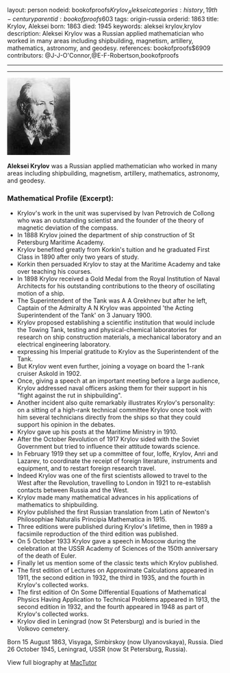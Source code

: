 layout: person
nodeid: bookofproofs$Krylov_Aleksei
categories: history,19th-century
parentid: bookofproofs$603
tags: origin-russia
orderid: 1863
title: Krylov, Aleksei
born: 1863
died: 1945
keywords: aleksei krylov,krylov
description: Aleksei Krylov was a Russian applied mathematician who worked in many areas including shipbuilding, magnetism, artillery, mathematics, astronomy, and geodesy.
references: bookofproofs$6909
contributors: @J-J-O'Connor,@E-F-Robertson,bookofproofs

---



---

![Krylov_Aleksei.jpg](https://github.com/bookofproofs/bookofproofs.github.io/blob/main/_sources/_assets/images/portraits/Krylov_Aleksei.jpg?raw=true)

**Aleksei Krylov** was a Russian applied mathematician who worked in many areas including shipbuilding, magnetism, artillery, mathematics, astronomy, and geodesy.

### Mathematical Profile (Excerpt):
* Krylov's work in the unit was supervised by Ivan Petrovich de Collong who was an outstanding scientist and the founder of the theory of magnetic deviation of the compass.
* In 1888 Krylov joined the department of ship construction of St Petersburg Maritime Academy.
* Krylov benefited greatly from Korkin's tuition and he graduated First Class in 1890 after only two years of study.
* Korkin then persuaded Krylov to stay at the Maritime Academy and take over teaching his courses.
* In 1898 Krylov received a Gold Medal from the Royal Institution of Naval Architects for his outstanding contributions to the theory of oscillating motion of a ship.
* The Superintendent of the Tank was A A Grekhnev but after he left, Captain of the Admiralty A N Krylov was appointed 'the Acting Superintendent of the Tank' on 3 January 1900.
* Krylov proposed establishing a scientific institution that would include the Towing Tank, testing and physical-chemical laboratories for research on ship construction materials, a mechanical laboratory and an electrical engineering laboratory.
* expressing his Imperial gratitude to Krylov as the Superintendent of the Tank.
* But Krylov went even further, joining a voyage on board the 1-rank cruiser Askold  in 1902.
* Once, giving a speech at an important meeting before a large audience, Krylov addressed naval officers asking them for their support in his "fight against the rut in shipbuilding".
* Another incident also quite remarkably illustrates Krylov's personality: on a sitting of a high-rank technical committee Krylov once took with him several technicians directly from the ships so that they could support his opinion in the debates.
* Krylov gave up his posts at the Maritime Ministry in 1910.
* After the October Revolution of 1917 Krylov sided with the Soviet Government but tried to influence their attitude towards science.
* In February 1919 they set up a committee of four, Ioffe, Krylov, Anri and Lazarev, to coordinate the receipt of foreign literature, instruments and equipment, and to restart foreign research travel.
* Indeed Krylov was one of the first scientists allowed to travel to the West after the Revolution, travelling to London in 1921 to re-establish contacts between Russia and the West.
* Krylov made many mathematical advances in his applications of mathematics to shipbuilding.
* Krylov published the first Russian translation from Latin of Newton's Philosophiae Naturalis Principia Mathematica in 1915.
* Three editions were published during Krylov's lifetime, then in 1989 a facsimile reproduction of the third edition was published.
* On 5 October 1933 Krylov gave a speech in Moscow during the celebration at the USSR Academy of Sciences of the 150th  anniversary of the death of Euler.
* Finally let us mention some of the classic texts which Krylov published.
* The first edition of Lectures on Approximate Calculations appeared in 1911, the second edition in 1932, the third in 1935, and the fourth in Krylov's collected works.
* The first edition of On Some Differential Equations of Mathematical Physics Having Application to Technical Problems appeared in 1913, the second edition in 1932, and the fourth appeared in 1948 as part of Krylov's collected works.
* Krylov died in Leningrad (now St Petersburg) and is buried in the Volkovo cemetery.

Born 15 August 1863, Visyaga, Simbirskoy (now Ulyanovskaya), Russia. Died 26 October 1945, Leningrad, USSR (now St Petersburg, Russia).

View full biography at [MacTutor](https://mathshistory.st-andrews.ac.uk/Biographies/Krylov_Aleksei/)
